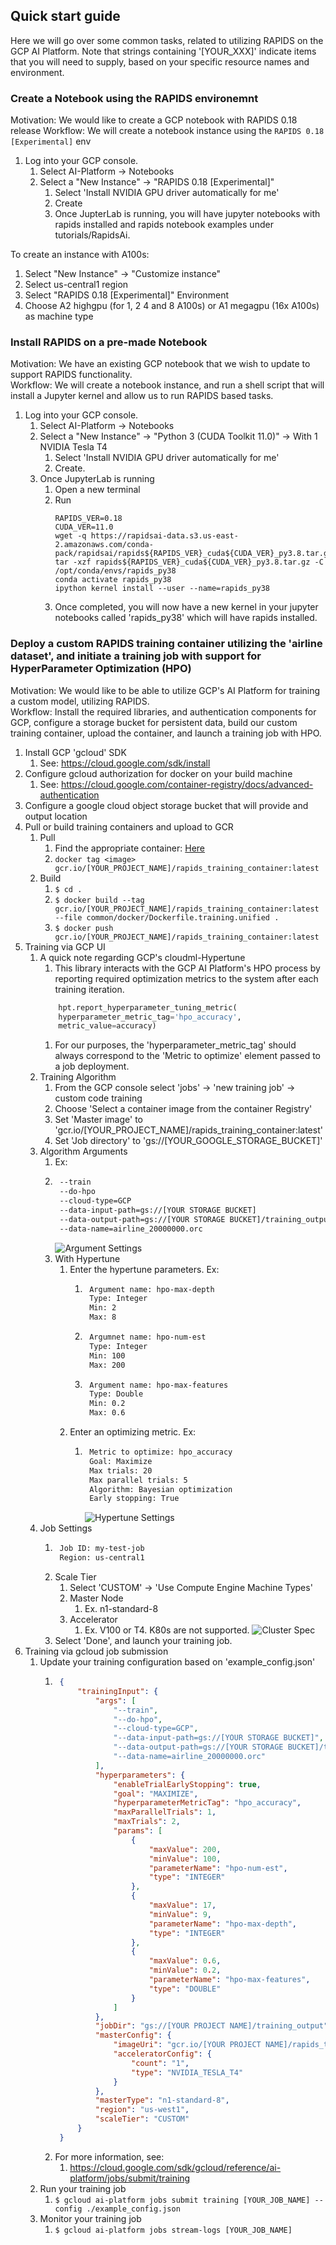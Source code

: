 ## Quick start guide
Here we will go over some common tasks, related to utilizing RAPIDS on the GCP AI Platform. Note that strings containing '[YOUR_XXX]' indicate items that you will need to supply, based on your specific resource names and environment.

### Create a Notebook using the RAPIDS environemnt
Motivation: We would like to create a GCP notebook with RAPIDS 0.18 release
Workflow: We will create a notebook instance using the `RAPIDS 0.18 [Experimental]` env

1. Log into your GCP console.
    1. Select AI-Platform -> Notebooks
    1. Select a "New Instance" -> "RAPIDS 0.18 [Experimental]"
        1. Select 'Install NVIDIA GPU driver automatically for me'
        1. Create
        1. Once JupterLab is running, you will have jupyter notebooks with rapids installed and rapids notebook examples under tutorials/RapidsAi.

To create an instance with A100s:
1. Select "New Instance" -> "Customize instance"
1. Select us-central1 region 
1. Select "RAPIDS 0.18 [Experimental]" Environment
1. Choose A2 highgpu (for 1, 2 4 and 8 A100s) or A1 megagpu (16x A100s) as machine type

### Install RAPIDS on a pre-made Notebook
Motivation: We have an existing GCP notebook that we wish to update to support RAPIDS functionality.  
Workflow: We will create a notebook instance, and run a shell script that will install a Jupyter kernel and allow us to run RAPIDS based tasks.  
  
1. Log into your GCP console.
    1. Select AI-Platform -> Notebooks
    1. Select a "New Instance" -> "Python 3 (CUDA Toolkit 11.0)" -> With 1 NVIDIA Tesla T4
        1. Select 'Install NVIDIA GPU driver automatically for me'
        1. Create.
    1. Once JupyterLab is running
        1. Open a new terminal
        1. Run
           ```shell
           RAPIDS_VER=0.18
           CUDA_VER=11.0
           wget -q https://rapidsai-data.s3.us-east-2.amazonaws.com/conda-pack/rapidsai/rapids${RAPIDS_VER}_cuda${CUDA_VER}_py3.8.tar.gz
           tar -xzf rapids${RAPIDS_VER}_cuda${CUDA_VER}_py3.8.tar.gz -C /opt/conda/envs/rapids_py38
           conda activate rapids_py38
           ipython kernel install --user --name=rapids_py38
           ```
        1. Once completed, you will now have a new kernel in your jupyter notebooks called 'rapids_py38' which will have rapids installed.

### Deploy a custom RAPIDS training container utilizing the 'airline dataset', and initiate a training job with support for HyperParameter Optimization (HPO)
Motivation: We would like to be able to utilize GCP's AI Platform for training a custom model, utilizing RAPIDS.  
Workflow: Install the required libraries, and authentication components for GCP, configure a storage bucket for persistent data, build our custom training container, upload the container, and launch a training job with HPO.

1. Install GCP 'gcloud' SDK
    1. See: https://cloud.google.com/sdk/install
1. Configure gcloud authorization for docker on your build machine
    1. See: https://cloud.google.com/container-registry/docs/advanced-authentication
1. Configure a google cloud object storage bucket that will provide and output location 
1. Pull or build training containers and upload to GCR
   1. Pull
        1.  Find the appropriate container: [Here](https://hub.docker.com/r/rapidsai/rapidsai-cloud-ml/tags?page=0&ordering=last_updated)
        1. `docker tag <image> gcr.io/[YOUR_PROJECT_NAME]/rapids_training_container:latest`
   1. Build
        1. `$ cd .`
        1. `$ docker build --tag gcr.io/[YOUR_PROJECT_NAME]/rapids_training_container:latest --file common/docker/Dockerfile.training.unified .`
        1. `$ docker push gcr.io/[YOUR_PROJECT_NAME]/rapids_training_container:latest`
1. Training via GCP UI
    1. A quick note regarding GCP's cloudml-Hypertune
        1. This library interacts with the GCP AI Platform's HPO process by reporting required optimization metrics to the system after each training iteration.
        ```python
            hpt.report_hyperparameter_tuning_metric(
            hyperparameter_metric_tag='hpo_accuracy',
            metric_value=accuracy)
        ```
        1. For our purposes, the 'hyperparameter_metric_tag' should always correspond to the 'Metric to optimize' element passed to a job deployment.
    1. Training Algorithm
        1. From the GCP console select 'jobs' -> 'new training job' -> custom code training
        1. Choose 'Select a container image from the container Registry'
        1. Set 'Master image' to 'gcr.io/[YOUR_PROJECT_NAME]/rapids_training_container:latest'
        1. Set 'Job directory' to 'gs://[YOUR_GOOGLE_STORAGE_BUCKET]'
    1.  Algorithm Arguments
        1. Ex:      
        1. ```bash
            --train
            --do-hpo
            --cloud-type=GCP
            --data-input-path=gs://[YOUR STORAGE BUCKET]
            --data-output-path=gs://[YOUR STORAGE BUCKET]/training_output
            --data-name=airline_20000000.orc
           ``` 
           ![Argument Settings](images/arguments_settings.png)       
        1. With Hypertune
            1. Enter the hypertune parameters. Ex:
                1. ```bash
                    Argument name: hpo-max-depth
                    Type: Integer
                    Min: 2
                    Max: 8
                1. ```bash
                    Argumnet name: hpo-num-est
                    Type: Integer
                    Min: 100
                    Max: 200
                   ```
                1. ```bash
                    Argument name: hpo-max-features
                    Type: Double
                    Min: 0.2
                    Max: 0.6
                   ```
            1. Enter an optimizing metric. Ex:
                1. ```bash
                    Metric to optimize: hpo_accuracy
                    Goal: Maximize
                    Max trials: 20
                    Max parallel trials: 5
                    Algorithm: Bayesian optimization
                    Early stopping: True
                   ```
                   ![Hypertune Settings](images/hypertune_settings.png)
    1. Job Settings
        1. ```bash
            Job ID: my-test-job
            Region: us-central1
        1. Scale Tier
            1. Select 'CUSTOM' -> 'Use Compute Engine Machine Types'
            1. Master Node
                1. Ex. n1-standard-8
            1. Accelerator
                1. Ex. V100 or T4. K80s are not supported.
        ![Cluster Spec](images/cluster_spec.png)
        1. Select 'Done', and launch your training job. 
1. Training via gcloud job submission
    1. Update your training configuration based on 'example_config.json'
        1. ```json
            {
                "trainingInput": {
                    "args": [
                        "--train",
                        "--do-hpo",
                        "--cloud-type=GCP",
                        "--data-input-path=gs://[YOUR STORAGE BUCKET]",
                        "--data-output-path=gs://[YOUR STORAGE BUCKET]/training_output",
                        "--data-name=airline_20000000.orc"
                    ],
                    "hyperparameters": {
                        "enableTrialEarlyStopping": true,
                        "goal": "MAXIMIZE",
                        "hyperparameterMetricTag": "hpo_accuracy",
                        "maxParallelTrials": 1,
                        "maxTrials": 2,
                        "params": [
                            {
                                "maxValue": 200,
                                "minValue": 100,
                                "parameterName": "hpo-num-est",
                                "type": "INTEGER"
                            },
                            {
                                "maxValue": 17,
                                "minValue": 9,
                                "parameterName": "hpo-max-depth",
                                "type": "INTEGER"
                            },
                            {
                                "maxValue": 0.6,
                                "minValue": 0.2,
                                "parameterName": "hpo-max-features",
                                "type": "DOUBLE"
                            }
                        ]
                    },
                    "jobDir": "gs://[YOUR PROJECT NAME]/training_output",
                    "masterConfig": {
                        "imageUri": "gcr.io/[YOUR PROJECT NAME]/rapids_training_container:latest",
                        "acceleratorConfig": {
                            "count": "1",
                            "type": "NVIDIA_TESLA_T4"
                        }
                    },
                    "masterType": "n1-standard-8",
                    "region": "us-west1",
                    "scaleTier": "CUSTOM"
                }
            }
        1. For more information, see:
            1. https://cloud.google.com/sdk/gcloud/reference/ai-platform/jobs/submit/training
    1. Run your training job
        1. `$ gcloud ai-platform jobs submit training [YOUR_JOB_NAME] --config ./example_config.json`
    1. Monitor your training job
        1. `$ gcloud ai-platform jobs stream-logs [YOUR_JOB_NAME]`
